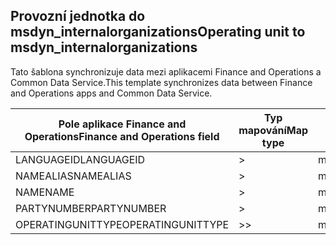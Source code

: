 ## <a name="operating-unit-to-msdyn_internalorganizations"></a><span data-ttu-id="3fa9d-101">Provozní jednotka do msdyn_internalorganizations</span><span class="sxs-lookup"><span data-stu-id="3fa9d-101">Operating unit to msdyn_internalorganizations</span></span>

<span data-ttu-id="3fa9d-102">Tato šablona synchronizuje data mezi aplikacemi Finance and Operations a Common Data Service.</span><span class="sxs-lookup"><span data-stu-id="3fa9d-102">This template synchronizes data between Finance and Operations apps and Common Data Service.</span></span>

<span data-ttu-id="3fa9d-103">Pole aplikace Finance and Operations</span><span class="sxs-lookup"><span data-stu-id="3fa9d-103">Finance and Operations field</span></span> | <span data-ttu-id="3fa9d-104">Typ mapování</span><span class="sxs-lookup"><span data-stu-id="3fa9d-104">Map type</span></span> | <span data-ttu-id="3fa9d-105">Jiné pole Dynamics 365</span><span class="sxs-lookup"><span data-stu-id="3fa9d-105">Other Dynamics 365 field</span></span> | <span data-ttu-id="3fa9d-106">Výchozí hodnota</span><span class="sxs-lookup"><span data-stu-id="3fa9d-106">Default value</span></span>
---|---|---|---
<span data-ttu-id="3fa9d-107">LANGUAGEID</span><span class="sxs-lookup"><span data-stu-id="3fa9d-107">LANGUAGEID</span></span> | > | <span data-ttu-id="3fa9d-108">msdyn_languageid</span><span class="sxs-lookup"><span data-stu-id="3fa9d-108">msdyn_languageid</span></span> | 
<span data-ttu-id="3fa9d-109">NAMEALIAS</span><span class="sxs-lookup"><span data-stu-id="3fa9d-109">NAMEALIAS</span></span> | > | <span data-ttu-id="3fa9d-110">msdyn_namealias</span><span class="sxs-lookup"><span data-stu-id="3fa9d-110">msdyn_namealias</span></span> | 
<span data-ttu-id="3fa9d-111">NAME</span><span class="sxs-lookup"><span data-stu-id="3fa9d-111">NAME</span></span> | > | <span data-ttu-id="3fa9d-112">msdyn_name</span><span class="sxs-lookup"><span data-stu-id="3fa9d-112">msdyn_name</span></span> | 
<span data-ttu-id="3fa9d-113">PARTYNUMBER</span><span class="sxs-lookup"><span data-stu-id="3fa9d-113">PARTYNUMBER</span></span> | > | <span data-ttu-id="3fa9d-114">msdyn_partynumber</span><span class="sxs-lookup"><span data-stu-id="3fa9d-114">msdyn_partynumber</span></span> | 
<span data-ttu-id="3fa9d-115">OPERATINGUNITTYPE</span><span class="sxs-lookup"><span data-stu-id="3fa9d-115">OPERATINGUNITTYPE</span></span> | >> | <span data-ttu-id="3fa9d-116">msdyn_type</span><span class="sxs-lookup"><span data-stu-id="3fa9d-116">msdyn_type</span></span> | 
